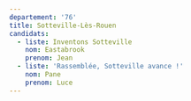 ```yaml
---
departement: '76'
title: Sotteville-Lès-Rouen
candidats:
  - liste: Inventons Sotteville
    nom: Eastabrook
    prenom: Jean
  - liste: 'Rassemblée, Sotteville avance !'
    nom: Pane
    prenom: Luce
---
```


